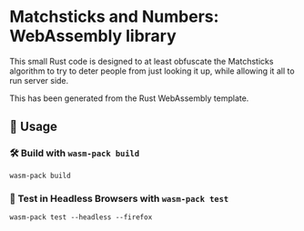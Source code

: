 # Matchsticks and Numbers: WebAssembly library

This small Rust code is designed to at least obfuscate the Matchsticks algorithm to try to deter people from just looking it up, while
allowing it all to run server side.

This has been generated from the Rust WebAssembly template.

## 🚴 Usage

### 🛠️ Build with `wasm-pack build`

```
wasm-pack build
```

### 🔬 Test in Headless Browsers with `wasm-pack test`

```
wasm-pack test --headless --firefox
```
